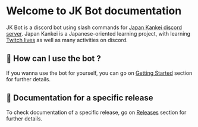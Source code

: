# Welcome to JK Bot documentation

JK Bot is a discord bot using slash commands for [Japan Kankei discord server](https://discord.gg/kR83CU3v4Z).
Japan Kankei is a Japanese-oriented learning project, with learning [Twitch lives](https://www.twitch.tv/japankankei) as well as many activities on discord.

## 🤖 How can I use the bot ?

If you wanna use the bot for yourself, you can go on [Getting Started](getting_started.md) section for further details.

## 🔖 Documentation for a specific release

To check documentation of a specific release, go on [Releases](releases/v1.4.md) section for further details.
